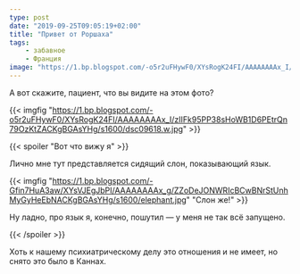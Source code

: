 ```yaml
---
type: post
date: "2019-09-25T09:05:19+02:00"
title: "Привет от Роршаха"
tags:
    - забавное
    - Франция
image: "https://1.bp.blogspot.com/-o5r2uFHywF0/XYsRogK24FI/AAAAAAAAx_I/zIIFk95PP38sHoWB1D6PEtrQn79OzKtZACKgBGAsYHg/s1600/dsc09618.w.jpg"
---
```


А вот скажите, пациент, что вы видите на этом фото?

<!--more-->

{{< imgfig "https://1.bp.blogspot.com/-o5r2uFHywF0/XYsRogK24FI/AAAAAAAAx_I/zIIFk95PP38sHoWB1D6PEtrQn79OzKtZACKgBGAsYHg/s1600/dsc09618.w.jpg" >}}

{{< spoiler "Вот что вижу я" >}}

Лично мне тут представляется сидящий слон, показывающий язык.

{{< imgfig "https://1.bp.blogspot.com/-Gfin7HuA3aw/XYsVJEgJbPI/AAAAAAAAx_g/ZZoDeJONWRIcBCwBNrStUnhMyGyHeEbNACKgBGAsYHg/s1600/elephant.jpg" "Слон же!" >}}

Ну ладно, про язык я, конечно, пошутил — у меня не так всё запущено.

{{< /spoiler >}}

Хоть к нашему психиатрическому делу это отношения и не имеет, но снято это было в Каннах.